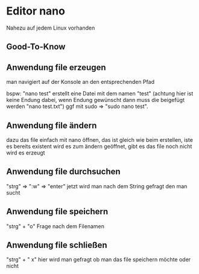 # Editor nano

Nahezu auf jedem Linux vorhanden

## Good-To-Know


## Anwendung file erzeugen
man navigiert auf der Konsole an den entsprechenden Pfad


bspw: "nano test" erstellt eine Datei mit dem namen "test" (achtung hier ist keine Endung dabei, wenn Endung gewünscht dann muss die beigefügt werden "nano test.txt")
ggf mit sudo => "sudo nano test". 


## Anwendung file ändern
dazu das file einfach mit nano öffnen, das ist gleich wie beim erstellen, iste es bereits existent wird es zum ändern geöffnet, gibt es das file noch nicht wird es erzeugt


## Anwendung file durchsuchen
"strg" => ":w" => "enter"
jetzt wird man nach dem String gefragt den man sucht

## Anwendung file speichern
"strg" + "o"
Frage nach dem Filenamen

## Anwendung file schließen
"strg" + " x"
hier wird man gefragt ob man das file speichern möchte oder nicht